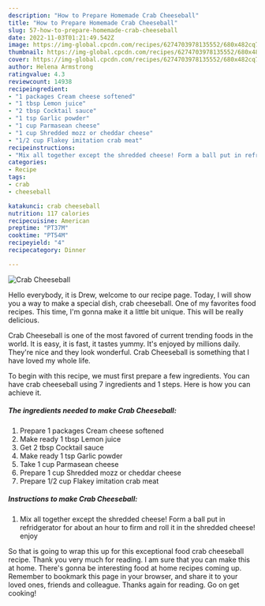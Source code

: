 ```yaml
---
description: "How to Prepare Homemade Crab Cheeseball"
title: "How to Prepare Homemade Crab Cheeseball"
slug: 57-how-to-prepare-homemade-crab-cheeseball
date: 2022-11-03T01:21:49.542Z
image: https://img-global.cpcdn.com/recipes/6274703978135552/680x482cq70/crab-cheeseball-recipe-main-photo.jpg
thumbnail: https://img-global.cpcdn.com/recipes/6274703978135552/680x482cq70/crab-cheeseball-recipe-main-photo.jpg
cover: https://img-global.cpcdn.com/recipes/6274703978135552/680x482cq70/crab-cheeseball-recipe-main-photo.jpg
author: Helena Armstrong
ratingvalue: 4.3
reviewcount: 14938
recipeingredient:
- "1 packages Cream cheese softened"
- "1 tbsp Lemon juice"
- "2 tbsp Cocktail sauce"
- "1 tsp Garlic powder"
- "1 cup Parmasean cheese"
- "1 cup Shredded mozz or cheddar cheese"
- "1/2 cup Flakey imitation crab meat"
recipeinstructions:
- "Mix all together except the shredded cheese! Form a ball put in refridgerator for about an hour to firm and roll it in the shredded cheese! enjoy"
categories:
- Recipe
tags:
- crab
- cheeseball

katakunci: crab cheeseball 
nutrition: 117 calories
recipecuisine: American
preptime: "PT37M"
cooktime: "PT54M"
recipeyield: "4"
recipecategory: Dinner

---
```



![Crab Cheeseball](https://img-global.cpcdn.com/recipes/6274703978135552/680x482cq70/crab-cheeseball-recipe-main-photo.jpg)

Hello everybody, it is Drew, welcome to our recipe page. Today, I will show you a way to make a special dish, crab cheeseball. One of my favorites food recipes. This time, I'm gonna make it a little bit unique. This will be really delicious.



Crab Cheeseball is one of the most favored of current trending foods in the world. It is easy, it is fast, it tastes yummy. It's enjoyed by millions daily. They're nice and they look wonderful. Crab Cheeseball is something that I have loved my whole life.


To begin with this recipe, we must first prepare a few ingredients. You can have crab cheeseball using 7 ingredients and 1 steps. Here is how you can achieve it.

<!--inarticleads1-->

##### The ingredients needed to make Crab Cheeseball:

1. Prepare 1 packages Cream cheese softened
1. Make ready 1 tbsp Lemon juice
1. Get 2 tbsp Cocktail sauce
1. Make ready 1 tsp Garlic powder
1. Take 1 cup Parmasean cheese
1. Prepare 1 cup Shredded mozz or cheddar cheese
1. Prepare 1/2 cup Flakey imitation crab meat




<!--inarticleads2-->

##### Instructions to make Crab Cheeseball:

1. Mix all together except the shredded cheese! Form a ball put in refridgerator for about an hour to firm and roll it in the shredded cheese! enjoy




So that is going to wrap this up for this exceptional food crab cheeseball recipe. Thank you very much for reading. I am sure that you can make this at home. There's gonna be interesting food at home recipes coming up. Remember to bookmark this page in your browser, and share it to your loved ones, friends and colleague. Thanks again for reading. Go on get cooking!
